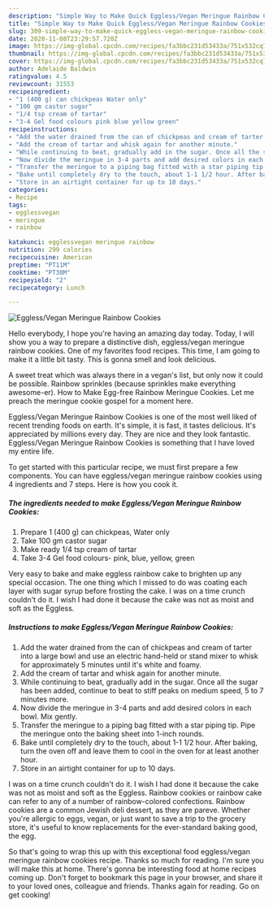 ```yaml
---
description: "Simple Way to Make Quick Eggless/Vegan Meringue Rainbow Cookies"
title: "Simple Way to Make Quick Eggless/Vegan Meringue Rainbow Cookies"
slug: 309-simple-way-to-make-quick-eggless-vegan-meringue-rainbow-cookies
date: 2020-11-08T23:29:57.720Z
image: https://img-global.cpcdn.com/recipes/fa3bbc231d53433a/751x532cq70/egglessvegan-meringue-rainbow-cookies-recipe-main-photo.jpg
thumbnail: https://img-global.cpcdn.com/recipes/fa3bbc231d53433a/751x532cq70/egglessvegan-meringue-rainbow-cookies-recipe-main-photo.jpg
cover: https://img-global.cpcdn.com/recipes/fa3bbc231d53433a/751x532cq70/egglessvegan-meringue-rainbow-cookies-recipe-main-photo.jpg
author: Adelaide Baldwin
ratingvalue: 4.5
reviewcount: 31553
recipeingredient:
- "1 (400 g) can chickpeas Water only"
- "100 gm castor sugar"
- "1/4 tsp cream of tartar"
- "3-4 Gel food colours pink blue yellow green"
recipeinstructions:
- "Add the water drained from the can of chickpeas and cream of tarter into a large bowl and use an electric hand-held or stand mixer to whisk for approximately 5 minutes until it&#39;s white and foamy."
- "Add the cream of tartar and whisk again for another minute."
- "While continuing to beat, gradually add in the sugar. Once all the sugar has been added, continue to beat to stiff peaks on medium speed, 5 to 7 minutes more."
- "Now divide the meringue in 3-4 parts and add desired colors in each bowl. Mix gently."
- "Transfer the meringue to a piping bag fitted with a star piping tip. Pipe the meringue onto the baking sheet into 1-inch rounds."
- "Bake until completely dry to the touch, about 1-1 1/2 hour. After baking, turn the oven off and leave them to cool in the oven for at least another hour."
- "Store in an airtight container for up to 10 days."
categories:
- Recipe
tags:
- egglessvegan
- meringue
- rainbow

katakunci: egglessvegan meringue rainbow 
nutrition: 299 calories
recipecuisine: American
preptime: "PT11M"
cooktime: "PT30M"
recipeyield: "2"
recipecategory: Lunch

---
```



![Eggless/Vegan Meringue Rainbow Cookies](https://img-global.cpcdn.com/recipes/fa3bbc231d53433a/751x532cq70/egglessvegan-meringue-rainbow-cookies-recipe-main-photo.jpg)

Hello everybody, I hope you're having an amazing day today. Today, I will show you a way to prepare a distinctive dish, eggless/vegan meringue rainbow cookies. One of my favorites food recipes. This time, I am going to make it a little bit tasty. This is gonna smell and look delicious.

A sweet treat which was always there in a vegan&#39;s list, but only now it could be possible. Rainbow sprinkles (because sprinkles make everything awesome-er). How to Make Egg-free Rainbow Meringue Cookies. Let me preach the meringue cookie gospel for a moment here.

Eggless/Vegan Meringue Rainbow Cookies is one of the most well liked of recent trending foods on earth. It's simple, it is fast, it tastes delicious. It's appreciated by millions every day. They are nice and they look fantastic. Eggless/Vegan Meringue Rainbow Cookies is something that I have loved my entire life.


To get started with this particular recipe, we must first prepare a few components. You can have eggless/vegan meringue rainbow cookies using 4 ingredients and 7 steps. Here is how you cook it.

<!--inarticleads1-->

##### The ingredients needed to make Eggless/Vegan Meringue Rainbow Cookies:

1. Prepare 1 (400 g) can chickpeas, Water only
1. Take 100 gm castor sugar
1. Make ready 1/4 tsp cream of tartar
1. Take 3-4 Gel food colours- pink, blue, yellow, green


Very easy to bake and make eggless rainbow cake to brighten up any special occasion. The one thing which I missed to do was coating each layer with sugar syrup before frosting the cake. I was on a time crunch couldn&#39;t do it. I wish I had done it because the cake was not as moist and soft as the Eggless. 

<!--inarticleads2-->

##### Instructions to make Eggless/Vegan Meringue Rainbow Cookies:

1. Add the water drained from the can of chickpeas and cream of tarter into a large bowl and use an electric hand-held or stand mixer to whisk for approximately 5 minutes until it&#39;s white and foamy.
1. Add the cream of tartar and whisk again for another minute.
1. While continuing to beat, gradually add in the sugar. Once all the sugar has been added, continue to beat to stiff peaks on medium speed, 5 to 7 minutes more.
1. Now divide the meringue in 3-4 parts and add desired colors in each bowl. Mix gently.
1. Transfer the meringue to a piping bag fitted with a star piping tip. Pipe the meringue onto the baking sheet into 1-inch rounds.
1. Bake until completely dry to the touch, about 1-1 1/2 hour. After baking, turn the oven off and leave them to cool in the oven for at least another hour.
1. Store in an airtight container for up to 10 days.


I was on a time crunch couldn&#39;t do it. I wish I had done it because the cake was not as moist and soft as the Eggless. Rainbow cookies or rainbow cake can refer to any of a number of rainbow-colored confections. Rainbow cookies are a common Jewish deli dessert, as they are pareve. Whether you&#39;re allergic to eggs, vegan, or just want to save a trip to the grocery store, it&#39;s useful to know replacements for the ever-standard baking good, the egg. 

So that's going to wrap this up with this exceptional food eggless/vegan meringue rainbow cookies recipe. Thanks so much for reading. I'm sure you will make this at home. There's gonna be interesting food at home recipes coming up. Don't forget to bookmark this page in your browser, and share it to your loved ones, colleague and friends. Thanks again for reading. Go on get cooking!
